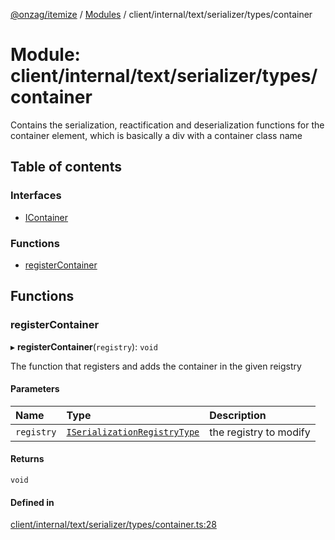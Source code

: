 [@onzag/itemize](../README.md) / [Modules](../modules.md) / client/internal/text/serializer/types/container

# Module: client/internal/text/serializer/types/container

Contains the serialization, reactification and deserialization functions
for the container element, which is basically a div with a container
class name

## Table of contents

### Interfaces

- [IContainer](../interfaces/client_internal_text_serializer_types_container.IContainer.md)

### Functions

- [registerContainer](client_internal_text_serializer_types_container.md#registercontainer)

## Functions

### registerContainer

▸ **registerContainer**(`registry`): `void`

The function that registers and adds the container in the given
reigstry

#### Parameters

| Name | Type | Description |
| :------ | :------ | :------ |
| `registry` | [`ISerializationRegistryType`](../interfaces/client_internal_text_serializer.ISerializationRegistryType.md) | the registry to modify |

#### Returns

`void`

#### Defined in

[client/internal/text/serializer/types/container.ts:28](https://github.com/onzag/itemize/blob/59702dd5/client/internal/text/serializer/types/container.ts#L28)
